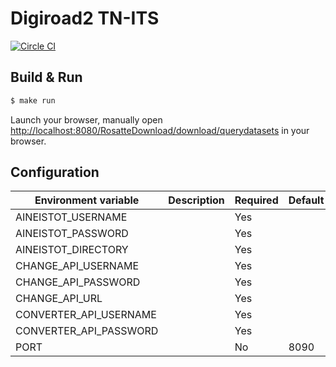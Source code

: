 # Digiroad2 TN-ITS #

[![Circle CI](https://circleci.com/gh/finnishtransportagency/tn-its.svg?style=svg)](https://circleci.com/gh/finnishtransportagency/tn-its)

## Build & Run ##

```sh
$ make run
```

Launch your browser, manually open [http://localhost:8080/RosatteDownload/download/querydatasets](http://localhost:8090/RosatteDownload/download/querydatasets) in your browser.

## Configuration

| Environment variable   | Description | Required | Default |
|------------------------|-------------|----------|---------|
| AINEISTOT_USERNAME     |             | Yes      |         |
| AINEISTOT_PASSWORD     |             | Yes      |         |
| AINEISTOT_DIRECTORY    |             | Yes      |         |
| CHANGE_API_USERNAME    |             | Yes      |         |
| CHANGE_API_PASSWORD    |             | Yes      |         |
| CHANGE_API_URL         |             | Yes      |         |
| CONVERTER_API_USERNAME |             | Yes      |         |
| CONVERTER_API_PASSWORD |             | Yes      |         |
| PORT                   |             | No       | 8090    |


